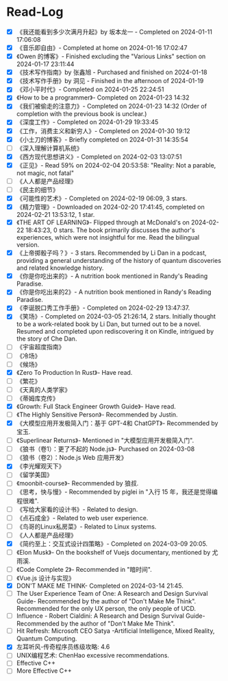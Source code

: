 # Read-Log

- [x] 《我还能看到多少次满月升起》by 坂本龙一 - Completed on 2024-01-11 17:06:08
- [x] 《音乐即自由》- Completed at home on 2024-01-16 17:02:47
- [x] 《Owen 的博客》- Finished excluding the "Various Links" section on 2024-01-17 23:11:44
- [x] 《技术写作指南》by 张鑫旭 - Purchased and finished on 2024-01-18
- [x] 《技术写作手册》by 洞见 - Finished in the afternoon of 2024-01-19
- [x] 《邓小平时代》- Completed on 2024-01-25 22:24:51
- [x] 《How to be a programmer》- Completed on 2024-01-23 14:32
- [x] 《我们被偷走的注意力》- Completed on 2024-01-23 14:32 (Order of completion with the previous book is unclear.)
- [x] 《深度工作》- Completed on 2024-01-29 19:33:45
- [x] 《工作，消费主义和新穷人》- Completed on 2024-01-30 19:12
- [x] 《小土刀的博客》- Briefly completed on 2024-01-31 14:35:54
- [ ] 《深入理解计算机系统》
- [x] 《西方现代思想讲义》- Completed on 2024-02-03 13:07:51
- [x] 《正见》- Read 59% on 2024-02-04 20:53:58: "Reality: Not a parable, not magic, not fatal"
- [ ] 《人人都是产品经理》
- [ ] 《民主的细节》
- [x] 《可能性的艺术》- Completed on 2024-02-19 06:09, 3 stars.
- [x] 《精力管理》- Downloaded on 2024-02-20 17:41:45, completed on 2024-02-21 13:53:12, 1 star.
- [x] 《THE ART OF LEARNING》- Flipped through at McDonald's on 2024-02-22 18:43:23, 0 stars. The book primarily discusses the author's experiences, which were not insightful for me. Read the bilingual version.
- [x] 《上帝掷骰子吗？》- 3 stars. Recommended by Li Dan in a podcast, providing a general understanding of the history of quantum discoveries and related knowledge history.
- [x] 《你是你吃出来的》- A nutrition book mentioned in Randy's Reading Paradise.
- [x] 《你是你吃出来的2》- A nutrition book mentioned in Randy's Reading Paradise.
- [x] 《李诞脱口秀工作手册》- Completed on 2024-02-29 13:47:37.
- [x] 《笑场》- Completed on 2024-03-05 21:26:14, 2 stars. Initially thought to be a work-related book by Li Dan, but turned out to be a novel. Resumed and completed upon rediscovering it on Kindle, intrigued by the story of Che Dan.
- [ ] 《宇宙超度指南》
- [ ] 《冷场》
- [ ] 《候场》
- [x] 《Zero To Production In Rust》- Have read.
- [ ] 《繁花》
- [ ] 《天真的人类学家》
- [ ] 《蒂姆库克传》
- [x] 《Growth: Full Stack Engineer Growth Guide》- Have read.
- [ ] 《The Highly Sensitive Person》- Recommended by Justin.
- [x] 《大模型应用开发极简入门：基于 GPT-4和 ChatGPT》- Recommended by 宝玉.
- [ ] 《Superlinear Returns》- Mentioned in "大模型应用开发极简入门".
- [ ] 《狼书（卷1）：更了不起的 Node.js》- Purchased on 2024-03-08
- [ ] 《狼书（卷2）：Node.js Web 应用开发》
- [x] 《李光耀观天下》
- [ ] 《留学美国》
- [ ] 《moonbit-course》- Recommended by 狼叔.
- [ ] 《思考，快与慢》- Recommended by piglei in "入行 15 年，我还是觉得编程很难".
- [ ] 《写给大家看的设计书》- Related to design.
- [ ] 《点石成金》- Related to web user experience.
- [ ] 《鸟哥的Linux私房菜》- Related to Linux systems.
- [ ] 《人人都是产品经理》
- [x] 《简约至上：交互式设计四策略》- Completed on 2024-03-09 20:05.
- [ ] 《Elon Musk》- On the bookshelf of Vuejs documentary, mentioned by 尤雨溪.
- [ ] 《Code Complete 2》- Recommended in "暗时间".
- [ ] 《Vue.js 设计与实现》
- [x] DON'T MAKE ME THINK- Completed on 2024-03-14 21:45.
- [ ] The User Experience Team of One: A Research and Design Survival Guide- Recommended by the author of "Don't Make Me Think". Recommended for the only UX person, the only people of UCD.
- [ ] Influence - Robert Cialdini: A Research and Design Survival Guide- Recommended by the author of "Don't Make Me Think".
- [ ] Hit Refresh: Microsoft CEO Satya -Artificial Intelligence, Mixed Reality, Quantum Computing.
- [x] 左耳听风-传奇程序员练级攻略: 4.6
- [ ] UNIX编程艺术: ChenHao excessive recommendations.
- [ ] Effective C++
- [ ] More Effective C++
